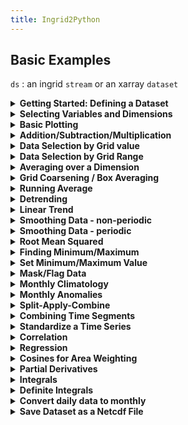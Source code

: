```yaml
---
title: Ingrid2Python
---
```


## Basic Examples

`ds` : an ingrid `stream` or an xarray `dataset`

<details> <summary><b>Getting Started: Defining a Dataset </b></summary> <p>  

[Ingrid on kage](http://kage.ldeo.columbia.edu:81/expert): 


```
%ingrid:

/ds {SOURCES .LOCAL .sst.mon.mean.nc
% Replace the time grid by an 'ingrid-friendly' (but not CF-compliant) time.
time /time (months since 1891-01-01) ordered 0.5 1 1565.5 NewEvenGRID replaceGRID
} def
ds
```

[Python in Jupyter Notebook]()

N.B., You could download the [latest COBE SSTs](ftp://ftp.cdc.noaa.gov/Datasets/COBE/sst.mon.mean.nc') and then open it directly: `xr.open_dataset('sst.mon.mean.nc')`

```
#python:

import xarray as xr
url = 'http://kage.ldeo.columbia.edu:81/SOURCES/.LOCAL/.sst.mon.mean.nc/.sst/dods'
ds = xr.open_dataset(url)
ds
```
N.B.:  A dataset/stream `ds` can contain multiple variables and grids. A dataarray/field, `da` (for example, ingrid syntax: `ds .sst` and python syntax `ds.sst`) contains a single variable. Most of the commands used in this page can be applied to both datasets and dataarrays. If commands are applied to a dataset, it is applied to all variables in that dataset.

</p> </details>

<details> <summary><b>Selecting Variables and Dimensions</b> </summary> <p>  
A dataset (stream) contains variables, grids, coordinates and metadata. These can be selected by similar methods for ingrid and python. Try selecting `.sst` and `.lon`

```
%ingrid:
ds .sst
```

```
#python:
ds.sst
```
</p> </details>

<details> <summary><b>Basic Plotting</b> </summary> <p>  
In ingrid, click on a plotting thumbnail
    
In python, we can use the built-in `xarray` quick-and-dirty plotting:
    
```
#python:
ds.sst[-1].plot()
```    
But it is nicer to have control over the size and aspect ratio, add titles, etc:

```
#python:
from matplotlib import pyplot as plt
fig = plt.figure(figsize=(8,4))
ds.sst[-1].plot()
plt.title('SSTs of the last month');
```
</p> </details>

<details> <summary><b>Addition/Subtraction/Multiplication</b> </summary> <p>  
In ingrid, compatible objects (streams, numbers) can be added together element by element

```
%ingrid:
ds .sst 273.15 add
```

In python, compatible objects (xarray datasets/dataarrays, numbers) can be added together

```
#python:
ds.sst + 273.15
```
</p> </details>

<details> <summary><b>Data Selection by Grid value</b> </summary> <p>  

```
%ingrid:
ds .sst time (Jan 1960) VALUE lat 20 VALUE
```

```
#python:
ds.sst.sel(time= '1960-01', lat=20, method='nearest').plot()
```
</p> </details>

<details> <summary><b>Data Selection by Grid Range</b> </summary> <p>  

```
%ingrid:
ds T (Jan 1982) (Dec 1995) RANGE lon 20 60 RANGE
```

```
#python:
ds.sel(time=slice('1982-01','1995-12'),lon=slice(20,60))
```
</p> </details>

<details> <summary><b>Averaging over a Dimension</b> </summary> <p>  

```
%ingrid:
ds [time] average
ds [lat lon] average
```

```
#python:
ds.mean('time')
ds.mean(['lat','lon'])

```
</p> </details>

<details> <summary><b>Grid Coarsening / Box Averaging</b> </summary> <p>  
<a id="Coarsening"/>
```
%ingrid:
ds lon 5 boxAverage time 12 boxAverage 
```
- In python we normally use `resample` for time sampling/averaging, but we can use `coarsen` on any grid.

- If the grid is not divisible by the number, use `boundary='trim'`.
    
```
#python:
ds.coarsen(lon=5).mean().coarsen(time=12,boundary='trim').mean()
```
    
For the time grid, here is a `resample` example - note the location of the time values for dsY0 vs. dsY
```
#python
url = 'http://kage.ldeo.columbia.edu:81/SOURCES/.LOCAL/.sst.mon.mean.nc/.sst/dods'
ds = xr.open_dataset(url).mean(['lon','lat']).sel(time=slice('2000','2021'))
dsY0 = ds.resample(time='Y').mean()
dsY = ds.resample(time='Y',label='left',loffset='6M').mean()
ds.sst.plot()
dsY.sst.plot()
dsY0.sst.plot()
```
</p> </details>

<details> <summary><b>Running Average</b> </summary> <p>  

```
%ingrid:
ds .sst time 3 runningAverage
```

```
#python:
ds.sst.rolling(time=3, center=True).mean()
```
</p> </details>

<details> <summary><b>Detrending</b></summary> <p>  

```
%ingrid:
ds .sst [time]detrend-bfl
```

```
#python:
dfit = ds.sst.polyfit('time', 1, skipna=True)
ds.sst - xr.polyval(coord=ds.time, coeffs=dfit.polyfit_coefficients)
```
</p> </details>

<details> <summary><b>Linear Trend</b></summary> <p>  

```
%ingrid:
ds .sst dup [time]detrend-bfl sub dup time last VALUE exch T first VALUE sub
```

```
#python:
dfit = ds.sst.polyfit('time', 1, skipna=True)
ds['linear_fit'] = xr.polyval(coord=ds.time, coeffs=dfit.polyfit_coefficients)
ds['trend'] = (ds.linear_fit[-1] - ds.linear_fit[0])
```
</p> </details>

<details> <summary><b>Smoothing Data - non-periodic</b></summary> <p>  

```
%ingrid:
ds .sst [time] 1 SM121
```

```
#python:
ds.sst.pad(time=1,mode='symmetric').rolling(time=3, center=True).mean().dropna('time')
```
</p> </details>

<details> <summary><b>Smoothing Data - periodic</b></summary> <p>  

```
%ingrid:
ds .sst [time] 1 SM121
```

```
#python:
ds.sst.pad(time=1, mode='wrap').rolling(time=3, center=True).mean().dropna('time')
```
</p> </details>

<details> <summary><b>Root Mean Squared</b></summary> <p>  

```
%ingrid:
ds .sst [time]rmsover
% or, removing the mean first:
ds .sst [time]rmsaover
```

```
#python:
ds.sst.std('time')
# or, removing the mean first:
(ds - ds.mean('time')).sst.std('time')
```
</p> </details>

<details> <summary><b>Finding Minimum/Maximum</b></summary> <p>  

```
%ingrid:
ds .sst [lon lat] maxover
ds .sst [time] minover
```

```
#python:
ds.sst.max(['lon','lat'])
ds.sst.min('time')
```
</p> </details>

<details> <summary><b>Set Minimum/Maximum Value</b></summary> <p>  

```
%ingrid:
ds .sst 0 max 28 min
```

```
#python:
ds.sst.clip(min=0,max=28) 
```

</p> </details>

<details> <summary><b>Mask/Flag Data</b></summary> <p>  

- Masking:

```
%ingrid:
ds .sst 10.0 maskgt
```

```
#python:
ds.sst.where(ds.sst<10)
```

- Flagging:

```
%ingrid:
ds .sst 10.0 flaglt
```

```
#python:
ds.sst.where(ds.sst>10,1.0).where(ds.sst<=10,0.0)
```
</p> </details>

<details> <summary><b>Monthly Climatology</b></summary> <p>  

```
%ingrid:
% time must be called `T`
ds .sst 
time (Jan 1950) (Dec 2019) RANGE
time /T renameGRID yearly-climatology
```

```
#python:
ds.sst.sel(time=slice('1950-01','2019-12')).groupby('time.month').mean()
```
</p> </details>

<details> <summary><b>Monthly Anomalies</b></summary> <p>  

```
%ingrid:
ds .sst 
time (Jan 1950) (Dec 2019) RANGE
time /T renameGRID yearly-anomalies
```

```
#python:
dss = ds.sel(time=slice('1950-01','2019-12'))
dss.sst.groupby('time.month') - dss.sst.groupby('time.month').mean()
```
</p> </details>


<details> <summary><b>Split-Apply-Combine</b></summary> <p>  

```
%ingrid:

ds .sst time 12 splitstreamgrid 
time (Dec) (Jan) (Feb) (Mar) (Apr) VALUES 
[time]average   
```

```
#python:

def is_amj(month):                     # define a function to select the desired months
    return (month >= 12) | (month <= 4)

ds.sst.sel(time=is_amj(ds.sst['time.month'])).groupby('time.year').mean()
```
</p> </details>

<details> <summary><b>Combining Time Segments</b></summary> <p>  

```
%ingrid:
ds .sst time /T renameGRID
  T (Jan 1949) (Dec 1958) RANGE
  yearly-anomalies
ds .sst time /T renameGRID
   T (Jan 1959) (Dec 1978) RANGE
   yearly-anomalies appendstream
ds .sst time /T renameGRID
   T (Jan 1979) (Dec 2001) RANGE
   yearly-anomalies appendstream
```

```
#python:
ds1 = ds.sst.sel(time=slice('1949-01','1958-12'))
ds2 = ds.sst.sel(time=slice('1959-01','1978-12'))
ds3 = ds.sst.sel(time=slice('1979-01','2001-12'))
xr.concat([ds1,ds2,ds3],dim='time')
```
</p> </details>

<details> <summary><b>Standardize a Time Series </b></summary> <p>  

```
%ingrid:
ds .sst 
[time]standardize
```

```
#python:
ds.sst/ds.sst.std('time')
```
</p> </details>

<details> <summary><b>Correlation</b></summary> <p>  

```
%ingrid:
ds .sst time /T renameGRID
  T (Jan 1949) (Dec 2001) RANGE
  yearly-anomalies
dup lon 190 240 RANGE lat -5 5 RANGE [lon lat]average
   [T]correlate
```

```
#python:
dsg = ds.sst.sel(time=slice('1949-01','2001-12')).groupby('time.month')
ds_anom = dsg - dsg.mean()
ds_nino34 = ds_anom.sortby('lat').sel(lon=slice(190,240),lat=slice(-5,5)).mean(['lon','lat'])
xr.corr(ds_anom,ds_nino34,'time')
```
</p> </details>

<details> <summary><b>Regression</b></summary> <p>  

```
%ingrid:
ds .sst time /T renameGRID
  T (Jan 1949) (Dec 2001) RANGE
  yearly-anomalies
dup lon 190 240 RANGE lat -5 5 RANGE [lon lat]average
   [T]standardize
mul [T]average
```

```
#python:
dsg = ds.sst.sel(time=slice('1949-01','2001-12')).groupby('time.month')
ds_anom = (dsg - dsg.mean()).drop('month')
ds_nino34 = ds_anom.sortby('lat').sel(lon=slice(190,240),lat=slice(-5,5)).mean(['lon','lat'])
(ds_anom * ds_nino34/ds_nino34.std('time')).mean('time')
```
</p> </details>

<details> <summary><b>Cosines for Area Weighting </b></summary> <p>  

```
%ingrid:
ds lat cosd
```

```
#python:
coslat = np.cos(np.deg2rad(ds.lat))
```

So we can use this to compute area weighted averages:

```
%ingrid:
ds .sst {lat cosd}[lon lat]weighted-average
```

```
#python:
weights = np.cos(np.deg2rad(ds.lat))
ds.sst.weighted(weights).mean(('lon', 'lat'))
```
</p> </details>

<details> <summary><b>Partial Derivatives</b></summary> <p>  
We prefer to use the `xgcm` package to properly keep track of the grid metrics, but here we use xarray's `differentiate` method since it is similar to ingrid's `partial` method.


```
%ingrid:
ds .sst  a:
    lat partial
    lat :a: .lat REGRID
    :a
  110000. div
```

```
#python:
ds.sst.differentiate('lat')/110000.

```
</p> </details>

<details> <summary><b>Integrals </b></summary> <p>  

```
%ingrid:
ds .sst   a:
    lon integral
    lon :a: .lon REGRID
    :a 
```

```
#python:
ds.sst.cumsum('lon')
```
</p> </details>

<details> <summary><b>Definite Integrals </b></summary> <p>  

```
%ingrid:
ds .sst [lat]average
lon 10 40 definite-integral
```

```
#python:
ds.sst.mean('lat').sel(lon=slice(10,40)).integrate('lon')
```
</p> </details>

<details> <summary><b>Convert daily data to monthly </b></summary> <p>  

```
%ingrid:
SOURCES .LOCAL .tas_day_CESM2_amip_20100101-20150101.nc .tas
time /T renameGRID
monthlyAverage
```

```
#python:    
import xarray as xr

url='http://kage.ldeo.columbia.edu:81/expert/SOURCES/.LOCAL/.tas_day_CESM2_amip_20100101-20150101.nc/.tas/dods'
ds=xr.open_dataset(url,decode_times=True)
ds = tas.sel(time = slice('2010-01-01','2014-12-31'))
ds_monthly = ds.resample(time='1M',label='left',loffset='15D').mean()
```
</p> </details>
    
<details> <summary><b>Save Dataset as a Netcdf File</b></summary> <p>  

```
%ingrid:
SOURCES .LOCAL .tas_day_CESM2_amip_20100101-20150101.nc .tas
time /T renameGRID
monthlyAverage
(tas.mon.mean.nc)writeCDF
```
N.B., `xarray` saves our usual dataset with a time grid that `ingrid` (and `ncview`, etc) will not be able to parse. If you just want to read it back using xr.open_dataset(), that is fine. Otherwise the time grid and the default `encoding` of the netcdf file needs to be changed.
    
```
#python:    
import xarray as xr

url='http://kage.ldeo.columbia.edu:81/expert/SOURCES/.LOCAL/.tas_day_CESM2_amip_20100101-20150101.nc/.tas/dods'
ds=xr.open_dataset(url,decode_times=True)
ds_monthly = ds.resample(time='1M',label='left',loffset='15D').mean()
ds_monthly.to_netcdf('tas.mon.mean.nc')
```
</p> </details>

